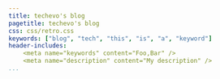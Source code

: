 ```yaml
---
title: techevo's blog
pagetitle: techevo's blog
css: css/retro.css
keywords: ["blog", "tech", "this", "is", "a", "keyword"]
header-includes:
    <meta name="keywords" content="Foo,Bar" />
    <meta name="description" content="My description" />
...
```


